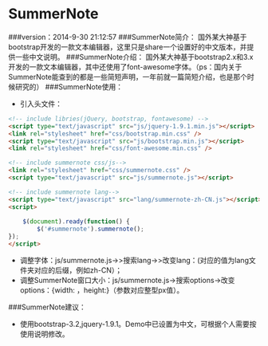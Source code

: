 SummerNote
==========
###version：2014-9-30 21:12:57
###SummerNote简介：
国外某大神基于bootstrap开发的一款文本编辑器，这里只是share一个设置好的中文版本，并提供一些中文说明。
###SummerNote介绍：
国外某大神基于bootstrap2.x和3.x开发的一款文本编辑器，其中还使用了font-awesome字体。（ps：国内关于SummerNote能查到的都是一些简短声明，一年前就一篇简短介绍，也是那个时候研究的）
###SummerNote使用：
* 引入头文件：
```html
<!-- include libries(jQuery, bootstrap, fontawesome) -->
<script type="text/javascript" src="js/jquery-1.9.1.min.js"></script> 
<link rel="stylesheet" href="css/bootstrap.min.css" />
<script type="text/javascript" src="js/bootstrap.min.js"></script>
<link rel="stylesheet" href="css/font-awesome.min.css" />

<!-- include summernote css/js-->
<link rel="stylesheet" href="css/summernote.css" />
<script type="text/javascript" src="js/summernote.js"></script>

<!-- include summernote lang-->
<script type="text/javascript" src="lang/summernote-zh-CN.js"></script>
<script>
	
	$(document).ready(function() {
  		$('#summernote').summernote();
});
</script>
```
  * 调整字体：js/summernote.js->>搜索lang->>改变lang：(对应的值为lang文件夹对应的后缀，例如zh-CN）；
  * 调整SummerNote窗口大小：js/summernote.js->搜索options->改变options：{width: ，height:}（参数对应整型px值）。

###SummerNote建议：
  * 使用bootstrap-3.2,jquery-1.9.1。Demo中已设置为中文，可根据个人需要按使用说明修改。
